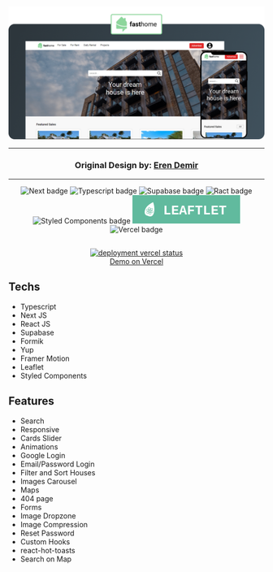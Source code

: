 <div align="center">
  <img src="https://github.com/fernandohos/fasthome/blob/main/.github/fasthome-banner.png" alt="fasthome banner" />
</div>

  ***

<h3 align="center">Original Design by: <a href="https://www.figma.com/@erenvdmr">Eren Demir</a></h3>

  ***

<div display="flex" align="center">
  
  <img src="https://img.shields.io/badge/Next-black?style=for-the-badge&logo=next.js&logoColor=white" alt="Next badge" />
  
  <img src="https://img.shields.io/badge/typescript-%23007ACC.svg?style=for-the-badge&logo=typescript&logoColor=white" alt="Typescript badge" />

  <img src="https://img.shields.io/badge/Supabase-3ECF8E?style=for-the-badge&logo=supabase&logoColor=white" alt="Supabase badge" />

  <img src="https://img.shields.io/badge/react-%2320232a.svg?style=for-the-badge&logo=react&logoColor=%2361DAFB" alt="Ract badge" />

  <img src="https://img.shields.io/badge/styled--components-DB7093?style=for-the-badge&logo=styled-components&logoColor=white" alt="Styled Components badge" />
  
  <img src="https://github.com/fernandohos/fasthome/blob/main/.github/leaflet-badge.svg" alt="Leaflet badge" />
  
  <img src="https://img.shields.io/badge/vercel-%23000000.svg?style=for-the-badge&logo=vercel&logoColor=white" alt="Vercel badge" />

  ##
  <a href="https://fasthome.ml">
    <img src="https://therealsujitk-vercel-badge.vercel.app/?app=fasthome&style=for-the-badge" alt="deployment vercel status" />
    <br />
    Demo on Vercel
  </a>
  
</div>

<h2>Techs</h2>

<ul>
  <li>Typescript</li>
  <li>Next JS</li>
  <li>React JS</li>
  <li>Supabase</li>
  <li>Formik</li>
  <li>Yup</li>
  <li>Framer Motion</li>
  <li>Leaflet</li>
  <li>Styled Components</li>
</ul>

<h2>Features</h2>

<ul>
  <li>Search</li>
  <li>Responsive</li>
  <li>Cards Slider</li>
  <li>Animations</li>
  <li>Google Login</li>
  <li>Email/Password Login</li>
  <li>Filter and Sort Houses</li>
  <li>Images Carousel</li>
  <li>Maps</li>
  <li>404 page</li>
  <li>Forms</li>
  <li>Image Dropzone</li>
  <li>Image Compression</li>
  <li>Reset Password</li>
  <li>Custom Hooks</li>
  <li>react-hot-toasts</li>
  <li>Search on Map</li>
</ul>
